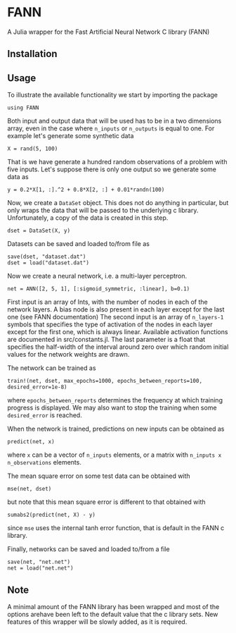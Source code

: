 FANN
====

A Julia wrapper for the Fast Artificial Neural Network C library (FANN)

Installation
------------

Usage
-----
To illustrate the available functionality we start by importing the package

    using FANN

Both input and output data that will be used has to be in a two dimensions array, even in the case where `n_inputs` or `n_outputs` is equal to one. For example let's generate some synthetic data

    X = rand(5, 100)
    
That is we have generate a hundred random observations of a problem with five inputs. Let's suppose there is only one output so we generate some data as

    y = 0.2*X[1, :].^2 + 0.8*X[2, :] + 0.01*randn(100)

Now, we create a `DataSet` object. This does not do anything in particular, but only wraps the data that will be passed to the underlying c library. Unfortunately, a copy of the data is created in this step.
    
    dset = DataSet(X, y)
    
Datasets can be saved and loaded to/from file as 

    save(dset, "dataset.dat")
    dset = load("dataset.dat")

Now we create a neural network, i.e. a multi-layer perceptron.

	net = ANN([2, 5, 1], [:sigmoid_symmetric, :linear], b=0.1)

First input is an array of Ints, with the number of nodes in each of the network layers. A bias node is also present in each layer except for the last one (see FANN documentation) The second input is an array of `n_layers-1` symbols that specifies the type of activation of the nodes in each layer except for the first one, which is always linear. Available activation functions are documented in src/constants.jl. The last parameter is a float that specifies the half-width of the interval around zero over which random initial values for the network weights are drawn.

The network can be trained as

    train!(net, dset, max_epochs=1000, epochs_between_reports=100, desired_error=1e-8)
    
where `epochs_between_reports` determines the frequency at which training progress is displayed. We may also want to stop the training when some `desired_error` is reached.

When the network is trained, predictions on new inputs can be obtained as

    predict(net, x)
    
where `x` can be a vector of `n_inputs` elements, or a matrix with `n_inputs x n_observations` elements.

The mean square error on some test data can be obtained with 
    
    mse(net, dset)
    
but note that this mean square error is different to that obtained with
  
    sumabs2(predict(net, X) - y)
    
since `mse` uses the internal tanh error function, that is default in the FANN c library. 
    

Finally, networks can be saved and loaded to/from a file 

    save(net, "net.net")
    net = load("net.net")


Note
----
A minimal amount of the FANN library has been wrapped and most of the options arehave been left to the default value that the c library sets. New features of this wrapper will be slowly added, as it is required.



